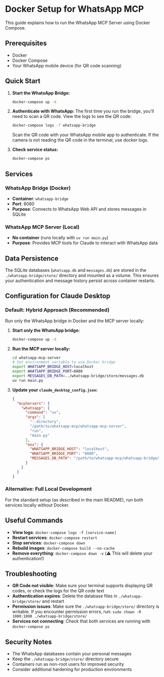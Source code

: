 # Docker Setup for WhatsApp MCP

This guide explains how to run the WhatsApp MCP Server using Docker Compose.

## Prerequisites

- Docker
- Docker Compose
- Your WhatsApp mobile device (for QR code scanning)

## Quick Start

1. **Start the WhatsApp Bridge:**
   ```bash
   docker-compose up -d
   ```

2. **Authenticate with WhatsApp:**
   The first time you run the bridge, you'll need to scan a QR code. View the logs to see the QR code:
   ```bash
   docker-compose logs -f whatsapp-bridge
   ```
   
   Scan the QR code with your WhatsApp mobile app to authenticate. If the camera is not reading the QR code in the terminal, use docker logs.

3. **Check service status:**
   ```bash
   docker-compose ps
   ```

## Services

### WhatsApp Bridge (Docker)
- **Container**: `whatsapp-bridge`
- **Port**: 8080
- **Purpose**: Connects to WhatsApp Web API and stores messages in SQLite

### WhatsApp MCP Server (Local)
- **No container** (runs locally with `uv run main.py`)
- **Purpose**: Provides MCP tools for Claude to interact with WhatsApp data

## Data Persistence

The SQLite databases (`whatsapp.db` and `messages.db`) are stored in the `./whatsapp-bridge/store/` directory and mounted as a volume. This ensures your authentication and message history persist across container restarts.

## Configuration for Claude Desktop

### Default: Hybrid Approach (Recommended)
Run only the WhatsApp bridge in Docker and the MCP server locally:

1. **Start only the WhatsApp bridge:**
   ```bash
   docker-compose up -d
   ```

2. **Run the MCP server locally:**
   ```bash
   cd whatsapp-mcp-server
   # Set environment variable to use Docker bridge
   export WHATSAPP_BRIDGE_HOST=localhost
   export WHATSAPP_BRIDGE_PORT=8080  
   export MESSAGES_DB_PATH=../whatsapp-bridge/store/messages.db
   uv run main.py
   ```

3. **Update your `claude_desktop_config.json`:**
   ```json
   {
     "mcpServers": {
       "whatsapp": {
         "command": "uv",
         "args": [
           "--directory",
           "/path/to/whatsapp-mcp/whatsapp-mcp-server",
           "run",
           "main.py"
         ],
         "env": {
           "WHATSAPP_BRIDGE_HOST": "localhost",
           "WHATSAPP_BRIDGE_PORT": "8080",
           "MESSAGES_DB_PATH": "/path/to/whatsapp-mcp/whatsapp-bridge/store/messages.db"
         }
       }
     }
   }
   ```

### Alternative: Full Local Development
For the standard setup (as described in the main README), run both services locally without Docker.

## Useful Commands

- **View logs**: `docker-compose logs -f [service-name]`
- **Restart services**: `docker-compose restart`
- **Stop services**: `docker-compose down`
- **Rebuild images**: `docker-compose build --no-cache`
- **Remove everything**: `docker-compose down -v` (⚠️ This will delete your authentication!)

## Troubleshooting

- **QR Code not visible**: Make sure your terminal supports displaying QR codes, or check the logs for the QR code text
- **Authentication expires**: Delete the database files in `./whatsapp-bridge/store/` and restart
- **Permission issues**: Make sure the `./whatsapp-bridge/store/` directory is writable. If you encounter permission errors, run: `sudo chown -R 1000:1000 ./whatsapp-bridge/store/`
- **Services not connecting**: Check that both services are running with `docker-compose ps`

## Security Notes

- The WhatsApp databases contain your personal messages
- Keep the `./whatsapp-bridge/store/` directory secure
- Containers run as non-root users for improved security
- Consider additional hardening for production environments